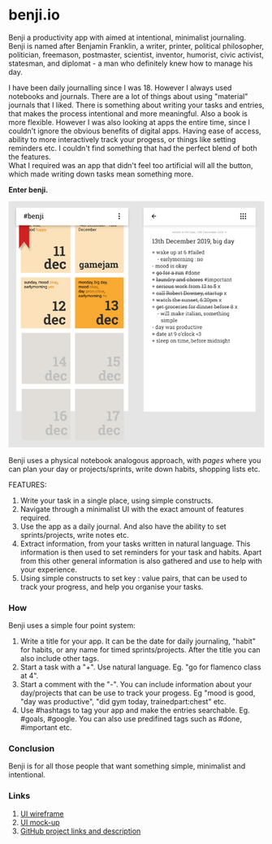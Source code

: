 # benji.io
Benji a productivity app with aimed at intentional, minimalist journaling.
Benji is named after Benjamin Franklin, a writer, printer, political philosopher, politician, freemason, postmaster, scientist, inventor, humorist, civic activist, statesman, and diplomat - a man who definitely knew how to manage his day.

I have been daily journalling since I was 18. However I always used notebooks and journals. There are a lot of things about using "material" journals that I liked. There is something about writing your tasks and entries, that makes the process intentional and more meaningful. Also a book is more flexible. However I was also looking at apps the entire time, since I couldn't ignore the obvious benefits of digital apps. Having ease of access, ability to more interactively track your progess, or things like setting reminders etc. I couldn't find something that had the perfect blend of both the features.    
What I required was an app that didn't feel too artificial will all the button, which made writing down tasks mean something more.

**Enter benji.**

![ui](res/ui.png)

Benji uses a physical notebook analogous approach, with *pages* where you can plan your day or projects/sprints, write down habits, shopping lists etc.

FEATURES:
1) Write your task in a single place, using simple constructs.
2) Navigate through a minimalist UI with the exact amount of features required.
3) Use the app as a daily journal. And also have the ability to set sprints/projects, write notes etc.
4) Extract information, from your tasks written in natural language. This information is then used to set reminders for your task and habits. Apart from this other general information is also gathered and use to help with your experience.
5) Using simple constructs to set key : value pairs, that can be used to track your progress, and help you organise your tasks.

### How
Benji uses a simple four point system:
1) Write a title for your app. It can be the date for daily journaling, "habit" for habits, or any name for timed sprints/projects. After the title you can also include other tags.
2) Start a task with a "+". Use natural language. Eg. "go for flamenco class at 4".
3) Start a comment with the "-". You can include information about your day/projects that can be use to track your progess. Eg "mood is good, "day was productive", "did gym today, trainedpart:chest" etc.
4) Use #hashtags to tag your app and make the entries searchable. Eg. #goals, #google. You can also use predifined tags such as #done, #important etc.

### Conclusion
Benji is for all those people that want something simple, minimalist and intentional. 

### Links
1) [UI wireframe](https://github.com/shubhamtewari/benji/blob/master/res/uiwireframes.pdf)
2) [UI mock-up](https://github.com/shubhamtewari/benji/blob/master/res/ui.png)
3) [GitHub project links and description](https://github.com/shubhamtewari/benji/blob/master/res/projectdescription.md)
